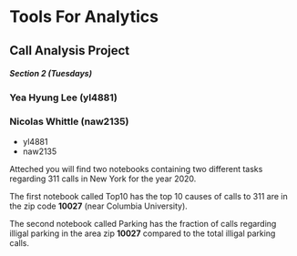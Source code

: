 # Tools For Analytics
## Call Analysis Project

##### Section 2 (Tuesdays)

### **Yea Hyung Lee (yl4881)**
### **Nicolas Whittle (naw2135)**

- yl4881
- naw2135

Atteched you will find two notebooks containing two different tasks regarding 311 calls in New York for the year 2020.

The first notebook called Top10 has the top 10 causes of calls to 311 are in the zip code **10027** (near Columbia University).

The second notebook called Parking has the fraction of calls regarding illigal parking in the area zip **10027** compared to the total illigal parking calls.


